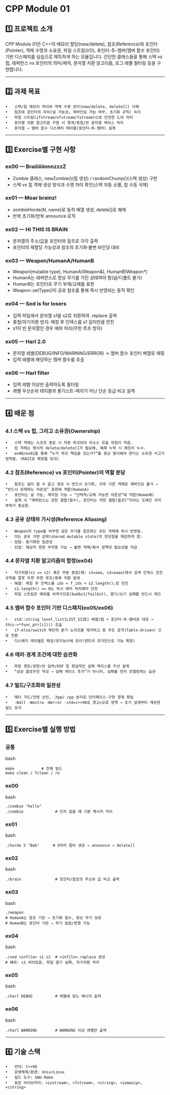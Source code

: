 # CPP Module 01

## 1️⃣ 프로젝트 소개

CPP Module 01은 C++의 메모리 할당(new/delete), 참조(Reference)와 포인터(Pointer), 객체 수명과 소유권, 파일 스트림(I/O), 포인터-투-멤버(멤버 함수 포인터) 기반 디스패치를 실습으로 체득하게 하는 모듈입니다. 간단한 클래스들을 통해 스택 vs 힙, 레퍼런스 vs 포인터의 의미/제약, 문자열 치환 알고리즘, 로그 레벨 필터링 등을 구현합니다.

---

## 2️⃣ 과제 목표
	•	스택/힙 메모리 차이와 객체 수명 관리(new/delete, delete[]) 이해
	•	참조와 포인터의 차이(널 가능성, 재바인딩 가능 여부, 초기화 규칙) 숙지
	•	파일 스트림(ifstream/ofstream/fstream)으로 안전한 I/O 처리
	•	문자열 치환 알고리즘 구현 시 경계/중첩/빈 문자열 케이스 처리
	•	문자열 → 멤버 함수 디스패치 테이블(포인터-투-멤버) 설계

---

## 3️⃣ Exercise별 구현 사항

### ex00 — BraiiiiiiinnnzzzZ
* Zombie 클래스, newZombie()(힙 생성) / randomChump()(스택 생성) 구현
* 스택 vs 힙 객체 생성 방식과 수명 차이 확인(스택 자동 소멸, 힙 수동 삭제)

### ex01 — Moar brainz!
* zombieHorde(N, name)로 동적 배열 생성, delete[]로 해제
* 반복 초기화/반복 announce 로직

### ex02 — HI THIS IS BRAIN
* 문자열의 주소/값을 포인터와 참조로 각각 출력
* 포인터의 재할당 가능성과 참조의 초기화·불변 바인딩 대비

### ex03 — Weapon/HumanA/HumanB
* Weapon(mutable type), HumanA(Weapon&), HumanB(Weapon*)
* HumanA는 레퍼런스로 항상 무기를 가진 상태여야 함(널/디폴트 불가)
* HumanB는 포인터로 무기 부재/교체를 표현
* Weapon::setType()이 공유 참조를 통해 즉시 반영되는 동작 확인

### ex04 — Sed is for losers
* 입력 파일에서 문자열 s1을 s2로 치환하여 <filename>.replace 출력
* 중첩/자기치환 방지: 매칭 후 인덱스를 s1 길이만큼 전진
* s1이 빈 문자열인 경우 예외 처리(무한 루프 방지)

### ex05 — Harl 2.0
* 문자열 레벨(DEBUG/INFO/WARNING/ERROR) → 멤버 함수 포인터 배열로 매핑
* 입력 레벨에 해당하는 멤버 함수를 호출

### ex06 — Harl filter
* 입력 레벨 이상만 출력하도록 필터링
* 레벨 우선순위 테이블과 롱기스트-매치가 아닌 단순 등급 비교 설계

---

## 4️⃣ 배운 점

### 4.1 스택 vs 힙, 그리고 소유권(Ownership)
	•	스택 객체는 스코프 종료 시 자동 파괴되어 리소스 유출 위험이 적음.
	•	힙 객체는 명시적 delete/delete[]가 필요해, 해제 누락 시 메모리 누수.
	•	ex00/ex01을 통해 “누가 파괴 책임을 갖는가?”를 항상 명시해야 한다는 소유권 사고가 정착됨. (RAII로 확장될 토대)

### 4.2 참조(Reference) vs 포인터(Pointer)의 역할 분담
	•	참조는 널이 될 수 없고 생성 시 반드시 초기화, 이후 다른 객체로 재바인딩 불가 → “반드시 존재하는 의존성” 표현에 적합(HumanA)
	•	포인터는 널 가능, 재지정 가능 → “선택적/교체 가능한 의존성”에 적합(HumanB)
	•	설계 시 “레퍼런스는 강한 결합(필수), 포인터는 약한 결합(옵션)”이라는 도메인 의미 부여가 중요함.

### 4.3 공유 상태와 가시성(Reference Aliasing)
	•	Weapon의 type을 바꾸면 같은 무기를 참조하는 모든 객체에 즉시 반영됨.
	•	이는 공유 가변 상태(shared mutable state)의 장단점을 체감하게 함:
	  -	장점: 동기화된 일관성
	  -	단점: 예상치 못한 부작용 가능 → 불변 객체/복사 정책의 필요성을 직감

### 4.4 문자열 치환 알고리즘의 함정(ex04)
	•	자기치환(s1 == s2) 혹은 부분 중첩(예: s1=aaa, s2=aaaa)에서 검색 인덱스 전진 규칙을 잘못 두면 무한 루프/중복 치환 발생
	  -	해결: 매칭 후 인덱스를 idx = f_idx + s2.length();로 전진
	•	s1.length() == 0는 즉시 에러 처리해야 안전
	•	파일 스트림은 예외를 비켜가므로(badbit/failbit), 열기/쓰기 실패를 반드시 체크

### 4.5 멤버 함수 포인터 기반 디스패치(ex05/ex06)
	•	std::string level_list[LIST_SIZE] 배열/맵 + 포인터-투-멤버로 대응 → this->*func_ptr[i])() 호출
	•	if-else/switch 체인의 분기 노이즈를 제거하고 표 주도 로직(Table-driven) 으로 전환
	•	디스패치 테이블은 확장/유지보수에 유리(엔트리 추가만으로 기능 확장)

### 4.6 에러·경계 조건에 대한 습관화
	•	파일 경로/권한/빈 입력/EOF 등 현실적인 실패 케이스를 우선 설계
	•	“성공 플로우만 작성 → 실패 케이스 추가”가 아니라, 실패를 먼저 모델링하는 습관

### 4.7 빌드/구조화와 일관성
	•	헤더 가드/전방 선언, .hpp/.cpp 분리로 인터페이스-구현 경계 확립
	•	-Wall -Wextra -Werror -std=c++98로 경고=오류 정책 → 초기 설계부터 깨끗한 빌드 유지

---

## 5️⃣ Exercise별 실행 방법

### 공통

bash
```
make            # 전체 빌드
make clean / fclean / re
```

### ex00

bash
```
./zombie "hello"
./zombie              # 인자 없을 때 기본 메시지 처리
```

### ex01

bash
```
./horde 5 "Bob"      # 5마리 좀비 생성 → announce → delete[]
```

### ex02

bash
```
./brain               # 포인터/참조의 주소와 값 비교 출력
```

### ex03

bash
```
./weapon
# HumanA는 참조 기반 → 초기화 필수, 항상 무기 보유
# HumanB는 포인터 기반 → 무기 없음/변경 가능
```

### ex04

bash
```
./sed <infile> s1 s2  # <infile>.replace 생성
# 예외: s1 비어있음, 파일 열기 실패, 자기치환 처리
```

### ex05

bash
```
./harl DEBUG          # 레벨에 맞는 메시지 출력
```

### ex06

bash
```
./harl WARNING        # WARNING 이상 레벨만 출력
```

---

## 6️⃣ 기술 스택
	•	언어: C++98
	•	운영체제/환경: Unix/Linux
	•	빌드 도구: GNU Make
	•	표준 라이브러리: <iostream>, <fstream>, <string>, <iomanip>, <cstring>
